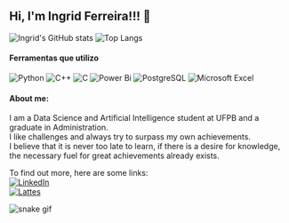## Hi, I'm Ingrid Ferreira!!! 👋

![Ingrid's GitHub stats](https://github-readme-stats.vercel.app/api?username=IngridDayaneFerreira&show_icons=true&theme=synthwave) ![Top Langs](https://github-readme-stats.vercel.app/api/top-langs/?username=IngridDayaneFerreira&hide_progress=true&theme=synthwave)

#### Ferramentas que utilizo
![Python](https://img.shields.io/badge/python-3670A0?style=for-the-badge&logo=python&logoColor=ffdd54) ![C++](https://img.shields.io/badge/C%2B%2B-f61491?style=for-the-badge&logo=c%2B%2B&logoColor=white) ![C](https://img.shields.io/badge/C-00599C?style=for-the-badge&logo=c&logoColor=white) ![Power Bi](https://img.shields.io/badge/power_bi-F2C811?style=for-the-badge&logo=powerbi&logoColor=black) ![PostgreSQL](https://img.shields.io/badge/PostgreSQL-316192?style=for-the-badge&logo=postgresql&logoColor=white) ![Microsoft Excel](https://img.shields.io/badge/Microsoft_Excel-217346?style=for-the-badge&logo=microsoft-excel&logoColor=white) 
#### About me:
I am a Data Science and Artificial Intelligence student at UFPB and a graduate in Administration.\
I like challenges and always try to surpass my own achievements.\
I believe that it is never too late to learn, if there is a desire for knowledge, the necessary fuel for great achievements already exists.

To find out more, here are some links:\
[![LinkedIn](https://img.shields.io/badge/linkedin-%230077B5.svg?style=plastic&logo=linkedin&logoColor=white)](http://linkedin.com/in/ingrid-ferreira-978411236)\
[![Lattes](https://img.shields.io/badge/-LATTES-orange?style=plastic&logo=bookstack&logoColor=white)](http://lattes.cnpq.br/1430521530856447)

![snake gif](https://github.com/IngridDayaneFerreira/IngridDayaneFerreira/blob/output/github-contribution-grid-snake-dark.sgv)
